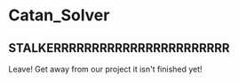 # Catan_Solver
## STALKERRRRRRRRRRRRRRRRRRRRRRR

Leave! Get away from our project it isn't finished yet!
